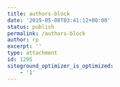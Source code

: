 ```yaml
---
title: authors-block
date: '2019-05-08T03:41:12+00:00'
status: publish
permalink: /authors-block
author: rp
excerpt: ''
type: attachment
id: 1295
siteground_optimizer_is_optimized:
    - '1'
---
```

<!DOCTYPE html PUBLIC "-//W3C//DTD HTML 4.0 Transitional//EN" "http://www.w3.org/TR/REC-html40/loose.dtd">
<?xml encoding="UTF-8">
